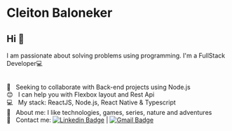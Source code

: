 


# Cleiton Baloneker

## Hi 👋
I am passionate about solving problems using programming.
I'm a FullStack Developer:computer:


 <br/> :purple_heart: &nbsp; Seeking to collaborate with Back-end projects using Node.js
 <br/> :blush: &nbsp; I can help you with Flexbox layout and Rest Api
 <br/> :computer: &nbsp; My stack: ReactJS, Node.js, React Native & Typescript
 <br/> 💬  &nbsp; About me: I like technologies, games, series, nature and adventures
 <br/> :email: &nbsp; Contact me: [![Linkedin Badge](https://img.shields.io/badge/-ThiagoMarinho-blue?style=flat-square&logo=Linkedin&logoColor=white&link=https://www.linkedin.com/in/tgmarinho/)](https://www.linkedin.com/in/cleiton-baloneker-a759a0194/) 
| 
[![Gmail Badge](https://img.shields.io/badge/-cleitonbaloneker@gmail.com-c14438?style=flat-square&logo=Gmail&logoColor=white&link=mailto:cleitonbaloneker@gmail.com)](mailto:cleitonbaloneker@gmail.com)


